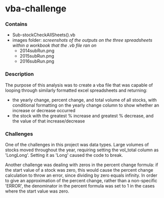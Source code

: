 # vba-challenge
### Contains
- Sub-stockCheckAllSheets().vb
- images folder: 
_screenshots of the outputs on the three spreadsheets within a workbook that the .vb file ran on_
    - 2014subRun.png
    - 2015subRun.png
    - 2016subRun.png

### Description
The purpose of this analysis was to create a vba file that was capable of looping through similarly formatted excel spreadsheets and returning:

- the yearly change, percent change, and total volume of all stocks, with conditional formatting on the yearly change column to show whether an increase or decrease occurred
- the stock with the greatest % increase and greatest % decrease, and the value of that increase/decrease
### Challenges

One of the challenges in this project was data types. Large volumes of stocks moved throughout the year, requiring setting the vol_total column as 'LongLong'. Setting it as 'Long' caused the code to break. 

Another challenge was dealing with zeros in the percent change formula: if the start value of a stock was zero, this would cause the percent change calculation to throw an error, since dividing by zero equals infinity. In order to give an approximation of the percent change, rather than a non-specific 'ERROR', the denominator in the percent formula was set to 1 in the cases where the start value was zero. 